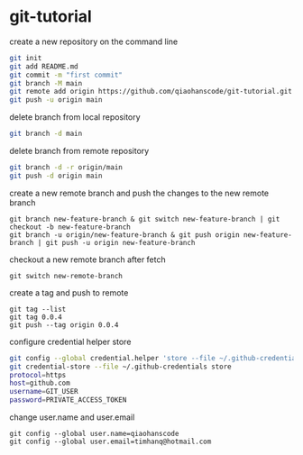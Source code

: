 # git-tutorial
create a new repository on the command line
```sh
git init
git add README.md
git commit -m "first commit"
git branch -M main
git remote add origin https://github.com/qiaohanscode/git-tutorial.git
git push -u origin main
```
delete branch from local repository
```sh
git branch -d main
```
delete branch from remote repository
```sh
git branch -d -r origin/main
git push -d origin main
```
create a new remote branch and push the changes to the new remote branch
```
git branch new-feature-branch & git switch new-feature-branch | git checkout -b new-feature-branch
git branch -u origin/new-feature-branch & git push origin new-feature-branch | git push -u origin new-feature-branch
```
checkout a new remote branch after fetch
```
git switch new-remote-branch
```
create a tag and push to remote
```
git tag --list
git tag 0.0.4
git push --tag origin 0.0.4
```
configure credential helper store
```sh
git config --global credential.helper 'store --file ~/.github-credentials'
git credential-store --file ~/.github-credentials store
protocol=https
host=github.com
username=GIT_USER
password=PRIVATE_ACCESS_TOKEN

```
change user.name and user.email
```
git config --global user.name=qiaohanscode
git config --global user.email=timhanq@hotmail.com
```
